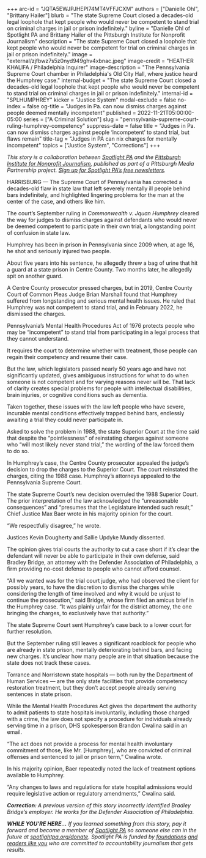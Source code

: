 +++
arc-id = "JQTA5EWJPJHEPI74MT4VFFJCXM"
authors = ["Danielle Ohl", "Brittany Hailer"]
blurb = "The state Supreme Court closed a decades-old legal loophole that kept people who would never be competent to stand trial on criminal charges in jail or prison indefinitely."
byline = "Danielle Ohl of Spotlight PA and Brittany Hailer of the Pittsburgh Institute for Nonprofit Journalism"
description = "The state Supreme Court closed a loophole that kept people who would never be competent for trial on criminal charges in jail or prison indefinitely."
image = "external/zjfbwz7s5z0nyd949ghv4xbnac.jpeg"
image-credit = "HEATHER KHALIFA / Philadelphia Inquirer"
image-description = "The Pennsylvania Supreme Court chamber in Philadelphia's Old City Hall, where justice heard the Humphrey case."
internal-budget = "The state Supreme Court closed a decades-old legal loophole that kept people who would never be competent to stand trial on criminal charges in jail or prison indefinitely."
internal-id = "SPLHUMPHREY"
kicker = "Justice System"
modal-exclude = false
no-index = false
og-title = "Judges in Pa. can now dismiss charges against people deemed mentally incompetent"
published = 2022-11-21T05:00:00-05:00
series = ["A Criminal Solution"]
slug = "pennsylvania-supreme-court-ruling-humphrey-competency"
suppress-date = false
title = "Judges in Pa. can now dismiss charges against people ‘incompetent’ to stand trial, but flaws remain"
title-tag = "Judges in PA can nix charges for mentally incompetent"
topics = ["Justice System", "Corrections"]
+++

<i>This story is a collaboration between </i><a href="https://www.spotlightpa.org/" target="_blank"><i>Spotlight PA</i></a><i> and the </i><a href="https://pinjnews.org/" target="_blank"><i>Pittsburgh Institute for Nonprofit Journalism</i></a><i>, published as part of a Pittsburgh Media Partnership project. </i><a href="https://www.spotlightpa.org/newsletters"><i>Sign up for Spotlight PA’s free newsletters</i></a><i>.</i>

HARRISBURG — The Supreme Court of Pennsylvania has corrected a decades-old flaw in state law that left severely mentally ill people behind bars indefinitely, and highlighted lingering problems for the man at the center of the case, and others like him.

The court’s September ruling in <i>Commonwealth v. Jquan Humphrey</i> cleared the way for judges to dismiss charges against defendants who would never be deemed competent to participate in their own trial, a longstanding point of confusion in state law.

Humphrey has been in prison in Pennsylvania since 2009 when, at age 16, he shot and seriously injured two people.

<script src="https://www.spotlightpa.org/embed.js" async></script><div data-spl-embed-version="1" data-spl-src="https://www.spotlightpa.org/embeds/newsletter/"></div>

About five years into his sentence, he allegedly threw a bag of urine that hit a guard at a state prison in Centre County. Two months later, he allegedly spit on another guard.

A Centre County prosecutor pressed charges, but in 2019, Centre County Court of Common Pleas Judge Brian Marshall found that Humphrey suffered from longstanding and serious mental health issues. He ruled that Humphrey was not competent to stand trial, and in February 2022, he dismissed the charges.

Pennsylvania’s Mental Health Procedures Act of 1976 protects people who may be “incompetent” to stand trial from participating in a legal process that they cannot understand.

It requires the court to determine whether with treatment, those people can regain their competency and resume their case.

But the law, which legislators passed nearly 50 years ago and have not significantly updated, gives ambiguous instructions for what to do when someone is not competent and for varying reasons never will be. That lack of clarity creates special problems for people with intellectual disabilities, brain injuries, or cognitive conditions such as dementia.

Taken together, these issues with the law left people who have severe, incurable mental conditions effectively trapped behind bars, endlessly awaiting a trial they could never participate in.

<script src="https://www.spotlightpa.org/embed.js" async></script><div data-spl-embed-version="1" data-spl-src="https://www.spotlightpa.org/embeds/tips/?tip_text=Do%20you%20have%20a%20tip%20about%20mental%20health%20resources%20in%20the%20jails%20or%20justice%20system%3F%20We%20want%20to%20hear%20from%20you."></div>

Asked to solve the problem in 1988, the state Superior Court at the time said that despite the “pointlessness” of reinstating charges against someone who “will most likely never stand trial,” the wording of the law forced them to do so.

In Humphrey’s case, the Centre County prosecutor appealed the judge’s decision to drop the charges to the Superior Court. The court reinstated the charges, citing the 1988 case. Humphrey’s attorneys appealed to the Pennsylvania Supreme Court.

The state Supreme Court’s new decision overruled the 1988 Superior Court. The prior interpretation of the law acknowledged the “unreasonable consequences” and “presumes that the Legislature intended such result,” Chief Justice Max Baer wrote in his majority opinion for the court.

“We respectfully disagree,” he wrote.

Justices Kevin Dougherty and Sallie Updyke Mundy dissented.

The opinion gives trial courts the authority to cut a case short if it’s clear the defendant will never be able to participate in their own defense, said Bradley Bridge, an attorney with the Defender Association of Philadelphia, a firm providing no-cost defense to people who cannot afford counsel.

“All we wanted was for the trial court judge, who had observed the client for possibly years, to have the discretion to dismiss the charges while considering the length of time involved and why it would be unjust to continue the prosecution,” said Bridge, whose firm filed an amicus brief in the Humphrey case. “It was plainly unfair for the district attorney, the one bringing the charges, to exclusively have that authority.”

<script src="https://www.spotlightpa.org/embed.js" async></script><div data-spl-embed-version="1" data-spl-src="https://www.spotlightpa.org/embeds/donate/?eyebrow_text=SUPPORT%20SPOTLIGHT%20PA&cta_text=YES%2C%20I%20WANT%20TO%20CONTRIBUTE&teaser_text=The%20future%20of%20Spotlight%20PA%20depends%20on%20your%20support.%20Make%20a%20tax-deductible%20gift%20now%20to%20ensure%20this%20vital%20journalism%20can%20continue%20in%202023.%20As%20a%20special%20bonus%2C%20%3Cb%3Eall%20gifts%20will%20be%20DOUBLED."></div>

The state Supreme Court sent Humphrey’s case back to a lower court for further resolution.

But the September ruling still leaves a significant roadblock for people who are already in state prison, mentally deteriorating behind bars, and facing new charges. It’s unclear how many people are in that situation because the state does not track these cases.

Torrance and Norristown state hospitals — both run by the Department of Human Services — are the only state facilities that provide competency restoration treatment, but they don’t accept people already serving sentences in state prison.

While the Mental Health Procedures Act gives the department the authority to admit patients to state hospitals involuntarily, including those charged with a crime, the law does not specify a procedure for individuals already serving time in a prison, DHS spokesperson Brandon Cwalina said in an email.

“The act does not provide a process for mental health involuntary commitment of those, like Mr. [Humphrey], who are convicted of criminal offenses and sentenced to jail or prison term,” Cwalina wrote.

In his majority opinion, Baer repeatedly noted the lack of treatment options available to Humphrey.

“Any changes to laws and regulations for state hospital admissions would require legislative action or regulatory amendments,” Cwalina said.

<i><b>Correction: </b></i><i>A previous version of this story incorrectly identified Bradley Bridge’s employer. He works for the Defender Association of Philadelphia.</i>

<i><b>WHILE YOU’RE HERE...</b></i><i> If you learned something from this story, pay it forward and become a member of </i><a href="https://www.spotlightpa.org/"><i>Spotlight PA</i></a><i> so someone else can in the future at </i><a href="http://spotlightpa.org/donate"><i>spotlightpa.org/donate</i></a><i>. Spotlight PA is funded by</i><a href="https://www.spotlightpa.org/support"><i> foundations</i></a><i> </i><a href="https://www.spotlightpa.org/support"><i>and readers like you</i></a><i> who are committed to accountability journalism that gets results.</i>
